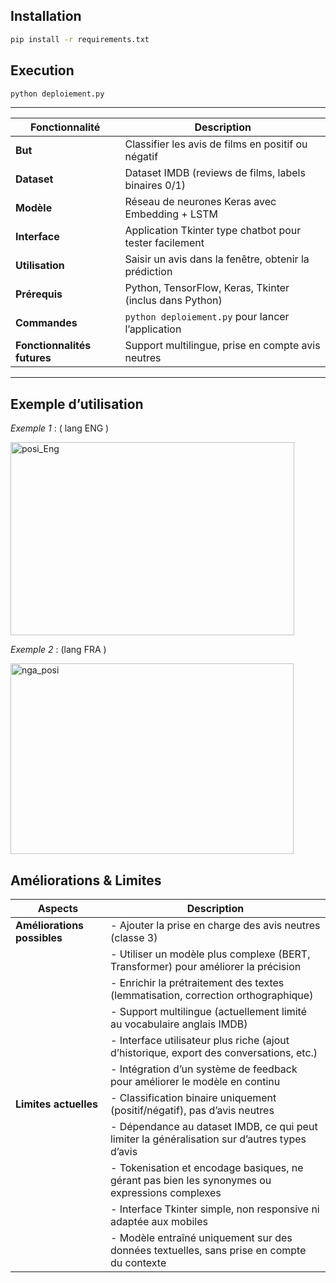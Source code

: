 ## Installation

```bash
pip install -r requirements.txt
```

## Execution 

```python
python deploiement.py
```

---

| Fonctionnalité            | Description                                               |
|--------------------------|-----------------------------------------------------------|
| **But**                  | Classifier les avis de films en positif ou négatif       |
| **Dataset**              | Dataset IMDB (reviews de films, labels binaires 0/1)     |
| **Modèle**               | Réseau de neurones Keras avec Embedding + LSTM           |
| **Interface**            | Application Tkinter type chatbot pour tester facilement  |
| **Utilisation**          | Saisir un avis dans la fenêtre, obtenir la prédiction    |
| **Prérequis**            | Python, TensorFlow, Keras, Tkinter (inclus dans Python)   |
| **Commandes**            | `python deploiement.py` pour lancer l’application        |
| **Fonctionnalités futures** | Support multilingue, prise en compte avis neutres     |

---




## Exemple d’utilisation




*Exemple 1* : ( lang ENG ) 

<img width="454" height="309" alt="posi_Eng" src="https://github.com/user-attachments/assets/28432736-b3bb-4003-8386-2c61677517c0" />


*Exemple 2* : (lang FRA ) 

<img width="453" height="305" alt="nga_posi" src="https://github.com/user-attachments/assets/2eeaf7ca-769c-4c50-bb4e-a2cb83da0649" />




## Améliorations & Limites

| Aspects               | Description                                                                                   |
|-----------------------|-----------------------------------------------------------------------------------------------|
| **Améliorations possibles** | - Ajouter la prise en charge des avis neutres (classe 3)                                   |
|                       | - Utiliser un modèle plus complexe (BERT, Transformer) pour améliorer la précision            |
|                       | - Enrichir la prétraitement des textes (lemmatisation, correction orthographique)             |
|                       | - Support multilingue (actuellement limité au vocabulaire anglais IMDB)                       |
|                       | - Interface utilisateur plus riche (ajout d’historique, export des conversations, etc.)      |
|                       | - Intégration d’un système de feedback pour améliorer le modèle en continu                    |
| **Limites actuelles**  | - Classification binaire uniquement (positif/négatif), pas d’avis neutres                     |
|                       | - Dépendance au dataset IMDB, ce qui peut limiter la généralisation sur d’autres types d’avis |
|                       | - Tokenisation et encodage basiques, ne gérant pas bien les synonymes ou expressions complexes|
|                       | - Interface Tkinter simple, non responsive ni adaptée aux mobiles                             |
|                       | - Modèle entraîné uniquement sur des données textuelles, sans prise en compte du contexte     |
